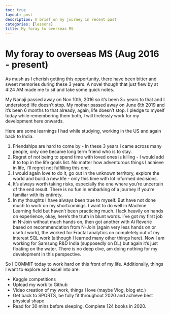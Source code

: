```yaml
---
toc: true
layout: post
description: A brief on my journey in recent past
categories: [lessons]
title: My foray to overseas MS
---
```


# My foray to overseas MS (Aug 2016 - present)

As mush as I cherish getting this opportunity, there have been bitter and sweet memories during these 3 years. A novel though that just flew by at 4:24 AM made me to sit and take some quick notes.

My Nanaji passed away on Nov 10th, 2016 so it’s been 3+ years to that and I understood life doesn’t stop. My mother passed away on June 6th 2019 and it’s been 6 months to that already, again, life doesn’t stop. I pledge to myself today while remembering them both, I will tirelessly work for my development here onwards.

Here are some learnings I had while studying, working in the US and again back to India.

1. Friendships are hard to come by - In these 3 years I came across many people, only one became long term friend who is to stay.
2. Regret of not being to spend time with loved ones is killing - I would add it to top in the life goals list. No matter how adventurous things I achieve in life, I’ll regret not fulfilling this one.
3. I would again love to do it, go out in the unknown territory, explore the world and build a new life - only this time with lot informed decisions.
4. It’s always worth taking risks, especially the one where you’re uncertain of the end result. There is no fun in embarking of a journey if you’re familiar with its entirety.
5. In my thoughts I have always been true to myself. But have not done much to work on my shortcomings. I want to do well in Machine Learning field but haven’t been practicing much. I lack heavily on hands on experience, okay, here’s the truth in blunt words. I’ve got my first job in N-Join without much hands on, then got another with Ai Reverie based on recommendation from N-Join (again very less hands on or useful work), the worked for Fractal analytics on completely out of my interest SQL work (although I learned many other things here). Now I am working for Samsung R&D India (supposedly on DL) but again it’s just floating on the water. There is no deep dive, am doing nothing for my development in this perspective.

So I COMMIT today to work hard on this front of my life. Additionally, things I want to explore and excel into are:
- Kaggle competitions
- Upload my work to Github
- Video creation of my work, things I love (maybe Vlog, blog etc.)
- Get back to SPORTS, be fully fit throughout 2020 and achieve best physical shape
- Read for 30 mins before sleeping. Complete 124 books in 2020.
